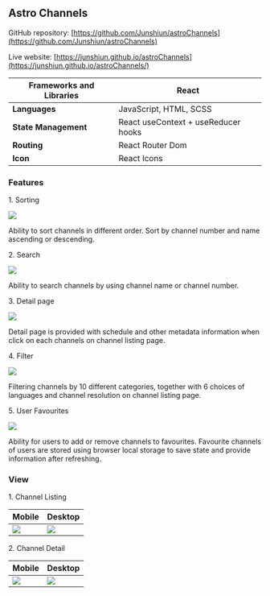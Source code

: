 ## Astro Channels

GitHub repository: [https://github.com/Junshiun/astroChannels](https://github.com/Junshiun/astroChannels)

Live website: [https://junshiun.github.io/astroChannels](https://junshiun.github.io/astroChannels/)


| **Frameworks and Libraries** | React                               |
| ---------------------------- | ----------------------------------- |
| **Languages**                | JavaScript, HTML, SCSS              |
| **State Management**         | React useContext + useReducer hooks |
| **Routing**                  | React Router Dom                    |
| **Icon**                     | React Icons                         |


### Features

1\. Sorting

<img src="https://drive.google.com/uc?export=view&id=1yK_B2OJPmGwfI-nUyxxMenSIa74--CZA">

Ability to sort channels in different order. Sort by channel number and name ascending or descending.


2\. Search

<img src="https://drive.google.com/uc?export=view&id=1tOc50G5C7jfBcRHcv18lOUBQN_u7Uwfu">

Ability to search channels by using channel name or channel number.


3\. Detail page

<img src="https://drive.google.com/uc?export=view&id=1msOsCOiDw9lFqQKtumE9LQtxVKpzLWn2">

Detail page is provided with schedule and other metadata information when click on each channels on channel listing page.


4\. Filter

<img src="https://drive.google.com/uc?export=view&id=1a6Wah8IywNO37fPWSmDOJfCnRQ1fZVrs">

Filtering channels by 10 different categories, together with 6 choices of languages and channel resolution on channel listing page.


5\. User Favourites

<img src="https://drive.google.com/uc?export=view&id=1LBZF-4tOWuz6cD1aQo7F-sdGRR7zJ9fr">

Ability for users to add or remove channels to favourites. Favourite channels of users are stored using browser local storage to save state and provide information after refreshing.


### View

1\. Channel Listing

| **Mobile**                                                                               | **Desktop**                                                                              |
| ---------------------------------------------------------------------------------------- | ---------------------------------------------------------------------------------------- |
| <img src="https://drive.google.com/uc?export=view&id=10a-gXWFGc8WE9TpdyjfwuPhJLeVazg1k"> | <img src="https://drive.google.com/uc?export=view&id=1xhifP8UbGqTk6e_zOlqk8MQbedtGzVDp"> |


 
 2\. Channel Detail

| **Mobile**                                                                               | **Desktop**                                                                              |
| ---------------------------------------------------------------------------------------- | ---------------------------------------------------------------------------------------- |
| <img src="https://drive.google.com/uc?export=view&id=120hJsZf5UxpbDSsZhX-RRTRqEW9-_qGU"> | <img src="https://drive.google.com/uc?export=view&id=1PprqwhFqKmdMd0K78l1BxOPoMFEm8S80"> |



